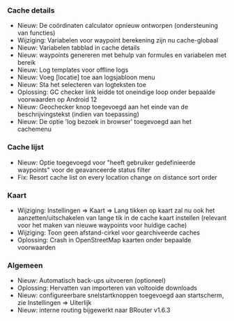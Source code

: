 ### Cache details

- Nieuw: De coördinaten calculator opnieuw ontworpen (ondersteuning van functies)
- Wijziging: Variabelen voor waypoint berekening zijn nu cache-globaal
- Nieuw: Variabelen tabblad in cache details
- Nieuw: waypoints genereren met behulp van formules en variabelen met bereik
- Nieuw: Log templates voor offline logs
- Nieuw: Voeg \[locatie\] toe aan logsjabloon menu
- Nieuw: Sta het selecteren van logteksten toe
- Oplossing: GC checker link leidde tot oneindige loop onder bepaalde voorwaarden op Android 12
- Nieuw: Geochecker knop toegevoegd aan het einde van de beschrijvingstekst (indien van toepassing)
- Nieuw: De optie 'log bezoek in browser' toegevoegd aan het cachemenu

### Cache lijst

- Nieuw: Optie toegevoegd voor "heeft gebruiker gedefinieerde waypoints" voor de geavanceerde status filter
- Fix: Resort cache list on every location change on distance sort order

### Kaart

- Wijziging: Instellingen => Kaart => Lang tikken op kaart zal nu ook het aanzetten/uitschakelen van lange tik in de cache kaart instellen (relevant voor het maken van nieuwe waypoints voor huidige cache)
- Wijziging: Toon geen afstand-cirkel voor gearchiveerde caches
- Oplossing: Crash in OpenStreetMap kaarten onder bepaalde voorwaarden

### Algemeen

- Nieuw: Automatisch back-ups uitvoeren (optioneel)
- Oplossing: Hervatten van importeren van voltooide downloads
- Nieuw: configureerbare snelstartknoppen toegevoegd aan startscherm, zie Instellingen => Uiterlijk
- Nieuw: interne routing bijgewerkt naar BRouter v1.6.3
